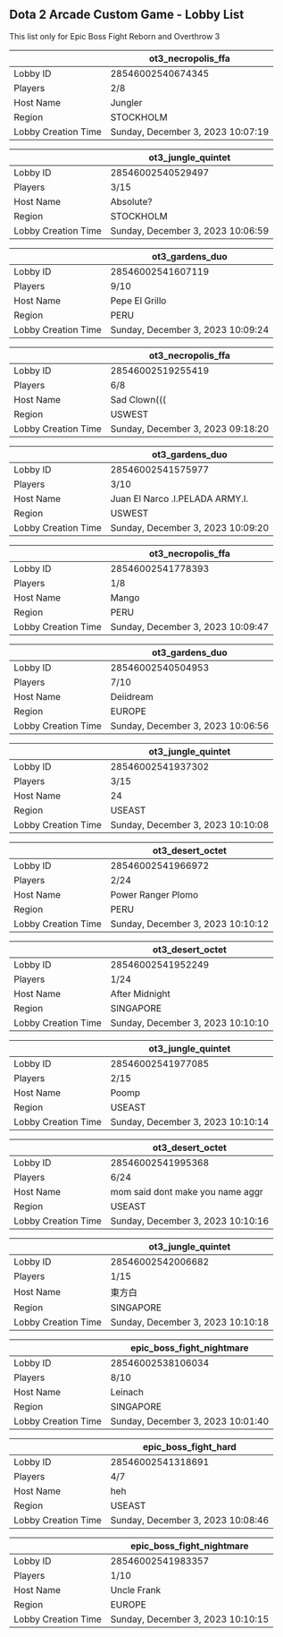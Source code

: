 ## Dota 2 Arcade Custom Game - Lobby List

This list only for Epic Boss Fight Reborn and Overthrow 3

|  | ot3_necropolis_ffa |
| ------ | ------ |
| Lobby ID | 28546002540674345 |
| Players | 2/8 |
| Host Name | Jungler |
| Region | STOCKHOLM |
| Lobby Creation Time | Sunday, December 3, 2023 10:07:19 |


|  | ot3_jungle_quintet |
| ------ | ------ |
| Lobby ID | 28546002540529497 |
| Players | 3/15 |
| Host Name | Absolute? |
| Region | STOCKHOLM |
| Lobby Creation Time | Sunday, December 3, 2023 10:06:59 |


|  | ot3_gardens_duo |
| ------ | ------ |
| Lobby ID | 28546002541607119 |
| Players | 9/10 |
| Host Name | Pepe El Grillo |
| Region | PERU |
| Lobby Creation Time | Sunday, December 3, 2023 10:09:24 |


|  | ot3_necropolis_ffa |
| ------ | ------ |
| Lobby ID | 28546002519255419 |
| Players | 6/8 |
| Host Name | Sad Clown((( |
| Region | USWEST |
| Lobby Creation Time | Sunday, December 3, 2023 09:18:20 |


|  | ot3_gardens_duo |
| ------ | ------ |
| Lobby ID | 28546002541575977 |
| Players | 3/10 |
| Host Name | Juan El Narco .l.PELADA ARMY.l. |
| Region | USWEST |
| Lobby Creation Time | Sunday, December 3, 2023 10:09:20 |


|  | ot3_necropolis_ffa |
| ------ | ------ |
| Lobby ID | 28546002541778393 |
| Players | 1/8 |
| Host Name | Mango |
| Region | PERU |
| Lobby Creation Time | Sunday, December 3, 2023 10:09:47 |


|  | ot3_gardens_duo |
| ------ | ------ |
| Lobby ID | 28546002540504953 |
| Players | 7/10 |
| Host Name | Deiidream |
| Region | EUROPE |
| Lobby Creation Time | Sunday, December 3, 2023 10:06:56 |


|  | ot3_jungle_quintet |
| ------ | ------ |
| Lobby ID | 28546002541937302 |
| Players | 3/15 |
| Host Name | 24 |
| Region | USEAST |
| Lobby Creation Time | Sunday, December 3, 2023 10:10:08 |


|  | ot3_desert_octet |
| ------ | ------ |
| Lobby ID | 28546002541966972 |
| Players | 2/24 |
| Host Name | Power Ranger Plomo |
| Region | PERU |
| Lobby Creation Time | Sunday, December 3, 2023 10:10:12 |


|  | ot3_desert_octet |
| ------ | ------ |
| Lobby ID | 28546002541952249 |
| Players | 1/24 |
| Host Name | After Midnight |
| Region | SINGAPORE |
| Lobby Creation Time | Sunday, December 3, 2023 10:10:10 |


|  | ot3_jungle_quintet |
| ------ | ------ |
| Lobby ID | 28546002541977085 |
| Players | 2/15 |
| Host Name | Poomp |
| Region | USEAST |
| Lobby Creation Time | Sunday, December 3, 2023 10:10:14 |


|  | ot3_desert_octet |
| ------ | ------ |
| Lobby ID | 28546002541995368 |
| Players | 6/24 |
| Host Name | mom said dont make you name aggr |
| Region | USEAST |
| Lobby Creation Time | Sunday, December 3, 2023 10:10:16 |


|  | ot3_jungle_quintet |
| ------ | ------ |
| Lobby ID | 28546002542006682 |
| Players | 1/15 |
| Host Name | 東方白 |
| Region | SINGAPORE |
| Lobby Creation Time | Sunday, December 3, 2023 10:10:18 |


|  | epic_boss_fight_nightmare |
| ------ | ------ |
| Lobby ID | 28546002538106034 |
| Players | 8/10 |
| Host Name | Leinach |
| Region | SINGAPORE |
| Lobby Creation Time | Sunday, December 3, 2023 10:01:40 |


|  | epic_boss_fight_hard |
| ------ | ------ |
| Lobby ID | 28546002541318691 |
| Players | 4/7 |
| Host Name | heh |
| Region | USEAST |
| Lobby Creation Time | Sunday, December 3, 2023 10:08:46 |


|  | epic_boss_fight_nightmare |
| ------ | ------ |
| Lobby ID | 28546002541983357 |
| Players | 1/10 |
| Host Name | Uncle Frank |
| Region | EUROPE |
| Lobby Creation Time | Sunday, December 3, 2023 10:10:15 |


